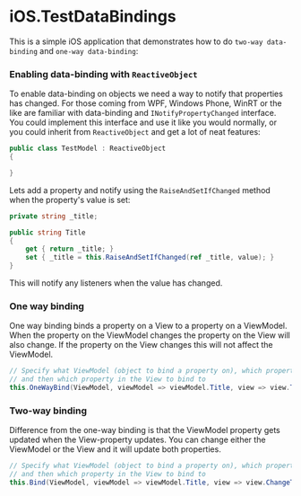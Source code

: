 # iOS.TestDataBindings

This is a simple iOS application that demonstrates how to do `two-way data-binding` and `one-way data-binding`:

### Enabling data-binding with `ReactiveObject`

To enable data-binding on objects we need a way to notify that properties has changed. For those coming from WPF, Windows Phone, WinRT or the like are familiar with data-binding and `INotifyPropertyChanged` interface. You could implement this interface and use it like you would normally, or you could inherit from `ReactiveObject` and get a lot of neat features:

```c#
public class TestModel : ReactiveObject
{

}
```

Lets add a property and notify using the `RaiseAndSetIfChanged` method when the property's value is set:

```c#
private string _title;

public string Title
{
    get { return _title; }
    set { _title = this.RaiseAndSetIfChanged(ref _title, value); }
}
```

This will notify any listeners when the value has changed.

### One way binding
One way binding binds a property on a View to a property on a ViewModel. When the property on the ViewModel changes the property on the View will also change. If the property on the View changes this will not affect the ViewModel.

```c#
// Specify what ViewModel (object to bind a property on), which property on that ViewModel
// and then which property in the View to bind to
this.OneWayBind(ViewModel, viewModel => viewModel.Title, view => view.TitleToChangeLabel.Text)
```

### Two-way binding
Difference from the one-way binding is that the ViewModel property gets updated when the View-property updates. You can change either the ViewModel or the View and it will update both properties.

```c#
// Specify what ViewModel (object to bind a property on), which property on that ViewModel 
// and then which property in the View to bind to
this.Bind(ViewModel, viewModel => viewModel.Title, view => view.ChangeTitleTextField.Text)
```

